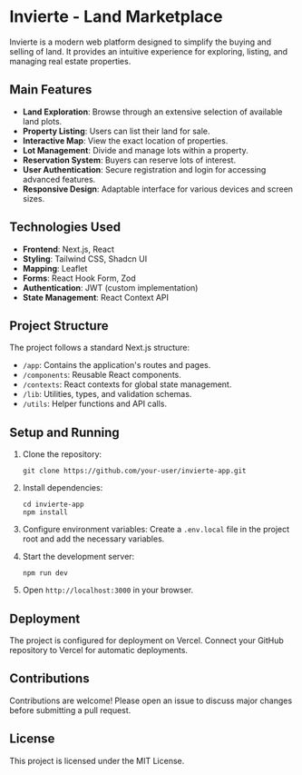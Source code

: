 # Invierte - Land Marketplace

Invierte is a modern web platform designed to simplify the buying and selling of land. It provides an intuitive experience for exploring, listing, and managing real estate properties.

## Main Features

- **Land Exploration**: Browse through an extensive selection of available land plots.
- **Property Listing**: Users can list their land for sale.
- **Interactive Map**: View the exact location of properties.
- **Lot Management**: Divide and manage lots within a property.
- **Reservation System**: Buyers can reserve lots of interest.
- **User Authentication**: Secure registration and login for accessing advanced features.
- **Responsive Design**: Adaptable interface for various devices and screen sizes.

## Technologies Used

- **Frontend**: Next.js, React
- **Styling**: Tailwind CSS, Shadcn UI
- **Mapping**: Leaflet
- **Forms**: React Hook Form, Zod
- **Authentication**: JWT (custom implementation)
- **State Management**: React Context API

## Project Structure

The project follows a standard Next.js structure:

- `/app`: Contains the application's routes and pages.
- `/components`: Reusable React components.
- `/contexts`: React contexts for global state management.
- `/lib`: Utilities, types, and validation schemas.
- `/utils`: Helper functions and API calls.

## Setup and Running

1. Clone the repository:
   ```
   git clone https://github.com/your-user/invierte-app.git
   ```

2. Install dependencies:
   ```
   cd invierte-app
   npm install
   ```

3. Configure environment variables:
   Create a `.env.local` file in the project root and add the necessary variables.

4. Start the development server:
   ```
   npm run dev
   ```

5. Open `http://localhost:3000` in your browser.

## Deployment

The project is configured for deployment on Vercel. Connect your GitHub repository to Vercel for automatic deployments.

## Contributions

Contributions are welcome! Please open an issue to discuss major changes before submitting a pull request.

## License

This project is licensed under the MIT License.
